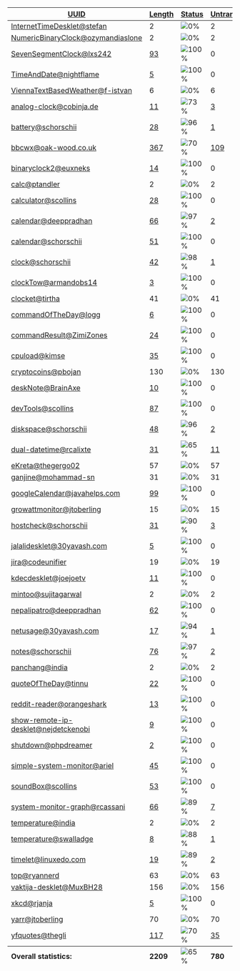 <table>
  <thead>
    <tr>
      <th>
        <a href="#" id="uuid">UUID</a>
      </th>
      <th>
        <a href="#" id="length">Length</a>
      </th>
      <th>
        <a href="#" id="status">Status</a>
      </th>
      <th>
        <a href="#" id="untranslated">Untranslated</a>
      </th>
    </tr>
  </thead>
  <tbody>
    <tr>
      <td class="uuid" data-value="InternetTimeDesklet@stefan">
        <a href="InternetTimeDesklet@stefan.md">InternetTimeDesklet@stefan</a>
      </td>
      <td class="length" data-value="2">
        2
      </td>
      <td class="status" data-value="0">
        <img src="https://progress-bar.dev/0" alt="0%" />
      </td>
      <td class="untranslated" data-value="2">
        2
      </td>
    </tr>
    <tr>
      <td class="uuid" data-value="NumericBinaryClock@ozymandiaslone">
        <a href="NumericBinaryClock@ozymandiaslone.md">NumericBinaryClock@ozymandiaslone</a>
      </td>
      <td class="length" data-value="2">
        2
      </td>
      <td class="status" data-value="0">
        <img src="https://progress-bar.dev/0" alt="0%" />
      </td>
      <td class="untranslated" data-value="2">
        2
      </td>
    </tr>
    <tr>
      <td class="uuid" data-value="SevenSegmentClock@lxs242">
        <a href="SevenSegmentClock@lxs242.md">SevenSegmentClock@lxs242</a>
      </td>
      <td class="length" data-value="93">
        <a href="https://github.com/linuxmint/cinnamon-spices-desklets/blob/master/SevenSegmentClock%40lxs242/files/SevenSegmentClock%40lxs242/po/ro.po">93</a>
      </td>
      <td class="status" data-value="100">
        <img src="https://progress-bar.dev/100" alt="100%" />
      </td>
      <td class="untranslated" data-value="0">
        0
      </td>
    </tr>
    <tr>
      <td class="uuid" data-value="TimeAndDate@nightflame">
        <a href="TimeAndDate@nightflame.md">TimeAndDate@nightflame</a>
      </td>
      <td class="length" data-value="5">
        <a href="https://github.com/linuxmint/cinnamon-spices-desklets/blob/master/TimeAndDate%40nightflame/files/TimeAndDate%40nightflame/po/ro.po">5</a>
      </td>
      <td class="status" data-value="100">
        <img src="https://progress-bar.dev/100" alt="100%" />
      </td>
      <td class="untranslated" data-value="0">
        0
      </td>
    </tr>
    <tr>
      <td class="uuid" data-value="ViennaTextBasedWeather@f-istvan">
        <a href="ViennaTextBasedWeather@f-istvan.md">ViennaTextBasedWeather@f-istvan</a>
      </td>
      <td class="length" data-value="6">
        6
      </td>
      <td class="status" data-value="0">
        <img src="https://progress-bar.dev/0" alt="0%" />
      </td>
      <td class="untranslated" data-value="6">
        6
      </td>
    </tr>
    <tr>
      <td class="uuid" data-value="analog-clock@cobinja.de">
        <a href="analog-clock@cobinja.de.md">analog-clock@cobinja.de</a>
      </td>
      <td class="length" data-value="11">
        <a href="https://github.com/linuxmint/cinnamon-spices-desklets/blob/master/analog-clock%40cobinja.de/files/analog-clock%40cobinja.de/po/ro.po">11</a>
      </td>
      <td class="status" data-value="73">
        <img src="https://progress-bar.dev/73" alt="73%" />
      </td>
      <td class="untranslated" data-value="3">
        <a href="../po/analog-clock@cobinja.de/_ro.po">3</a>
      </td>
    </tr>
    <tr>
      <td class="uuid" data-value="battery@schorschii">
        <a href="battery@schorschii.md">battery@schorschii</a>
      </td>
      <td class="length" data-value="28">
        <a href="https://github.com/linuxmint/cinnamon-spices-desklets/blob/master/battery%40schorschii/files/battery%40schorschii/po/ro.po">28</a>
      </td>
      <td class="status" data-value="96">
        <img src="https://progress-bar.dev/96" alt="96%" />
      </td>
      <td class="untranslated" data-value="1">
        <a href="../po/battery@schorschii/_ro.po">1</a>
      </td>
    </tr>
    <tr>
      <td class="uuid" data-value="bbcwx@oak-wood.co.uk">
        <a href="bbcwx@oak-wood.co.uk.md">bbcwx@oak-wood.co.uk</a>
      </td>
      <td class="length" data-value="367">
        <a href="https://github.com/linuxmint/cinnamon-spices-desklets/blob/master/bbcwx%40oak-wood.co.uk/files/bbcwx%40oak-wood.co.uk/po/ro.po">367</a>
      </td>
      <td class="status" data-value="70">
        <img src="https://progress-bar.dev/70" alt="70%" />
      </td>
      <td class="untranslated" data-value="109">
        <a href="../po/bbcwx@oak-wood.co.uk/_ro.po">109</a>
      </td>
    </tr>
    <tr>
      <td class="uuid" data-value="binaryclock2@euxneks">
        <a href="binaryclock2@euxneks.md">binaryclock2@euxneks</a>
      </td>
      <td class="length" data-value="14">
        <a href="https://github.com/linuxmint/cinnamon-spices-desklets/blob/master/binaryclock2%40euxneks/files/binaryclock2%40euxneks/po/ro.po">14</a>
      </td>
      <td class="status" data-value="100">
        <img src="https://progress-bar.dev/100" alt="100%" />
      </td>
      <td class="untranslated" data-value="0">
        0
      </td>
    </tr>
    <tr>
      <td class="uuid" data-value="calc@ptandler">
        <a href="calc@ptandler.md">calc@ptandler</a>
      </td>
      <td class="length" data-value="2">
        2
      </td>
      <td class="status" data-value="0">
        <img src="https://progress-bar.dev/0" alt="0%" />
      </td>
      <td class="untranslated" data-value="2">
        2
      </td>
    </tr>
    <tr>
      <td class="uuid" data-value="calculator@scollins">
        <a href="calculator@scollins.md">calculator@scollins</a>
      </td>
      <td class="length" data-value="28">
        <a href="https://github.com/linuxmint/cinnamon-spices-desklets/blob/master/calculator%40scollins/files/calculator%40scollins/po/ro.po">28</a>
      </td>
      <td class="status" data-value="100">
        <img src="https://progress-bar.dev/100" alt="100%" />
      </td>
      <td class="untranslated" data-value="0">
        0
      </td>
    </tr>
    <tr>
      <td class="uuid" data-value="calendar@deeppradhan">
        <a href="calendar@deeppradhan.md">calendar@deeppradhan</a>
      </td>
      <td class="length" data-value="66">
        <a href="https://github.com/linuxmint/cinnamon-spices-desklets/blob/master/calendar%40deeppradhan/files/calendar%40deeppradhan/po/ro.po">66</a>
      </td>
      <td class="status" data-value="97">
        <img src="https://progress-bar.dev/97" alt="97%" />
      </td>
      <td class="untranslated" data-value="2">
        <a href="../po/calendar@deeppradhan/_ro.po">2</a>
      </td>
    </tr>
    <tr>
      <td class="uuid" data-value="calendar@schorschii">
        <a href="calendar@schorschii.md">calendar@schorschii</a>
      </td>
      <td class="length" data-value="51">
        <a href="https://github.com/linuxmint/cinnamon-spices-desklets/blob/master/calendar%40schorschii/files/calendar%40schorschii/po/ro.po">51</a>
      </td>
      <td class="status" data-value="100">
        <img src="https://progress-bar.dev/100" alt="100%" />
      </td>
      <td class="untranslated" data-value="0">
        0
      </td>
    </tr>
    <tr>
      <td class="uuid" data-value="clock@schorschii">
        <a href="clock@schorschii.md">clock@schorschii</a>
      </td>
      <td class="length" data-value="42">
        <a href="https://github.com/linuxmint/cinnamon-spices-desklets/blob/master/clock%40schorschii/files/clock%40schorschii/po/ro.po">42</a>
      </td>
      <td class="status" data-value="98">
        <img src="https://progress-bar.dev/98" alt="98%" />
      </td>
      <td class="untranslated" data-value="1">
        <a href="../po/clock@schorschii/_ro.po">1</a>
      </td>
    </tr>
    <tr>
      <td class="uuid" data-value="clockTow@armandobs14">
        <a href="clockTow@armandobs14.md">clockTow@armandobs14</a>
      </td>
      <td class="length" data-value="3">
        <a href="https://github.com/linuxmint/cinnamon-spices-desklets/blob/master/clockTow%40armandobs14/files/clockTow%40armandobs14/po/ro.po">3</a>
      </td>
      <td class="status" data-value="100">
        <img src="https://progress-bar.dev/100" alt="100%" />
      </td>
      <td class="untranslated" data-value="0">
        0
      </td>
    </tr>
    <tr>
      <td class="uuid" data-value="clocket@tirtha">
        <a href="clocket@tirtha.md">clocket@tirtha</a>
      </td>
      <td class="length" data-value="41">
        41
      </td>
      <td class="status" data-value="0">
        <img src="https://progress-bar.dev/0" alt="0%" />
      </td>
      <td class="untranslated" data-value="41">
        41
      </td>
    </tr>
    <tr>
      <td class="uuid" data-value="commandOfTheDay@logg">
        <a href="commandOfTheDay@logg.md">commandOfTheDay@logg</a>
      </td>
      <td class="length" data-value="6">
        <a href="https://github.com/linuxmint/cinnamon-spices-desklets/blob/master/commandOfTheDay%40logg/files/commandOfTheDay%40logg/po/ro.po">6</a>
      </td>
      <td class="status" data-value="100">
        <img src="https://progress-bar.dev/100" alt="100%" />
      </td>
      <td class="untranslated" data-value="0">
        0
      </td>
    </tr>
    <tr>
      <td class="uuid" data-value="commandResult@ZimiZones">
        <a href="commandResult@ZimiZones.md">commandResult@ZimiZones</a>
      </td>
      <td class="length" data-value="24">
        <a href="https://github.com/linuxmint/cinnamon-spices-desklets/blob/master/commandResult%40ZimiZones/files/commandResult%40ZimiZones/po/ro.po">24</a>
      </td>
      <td class="status" data-value="100">
        <img src="https://progress-bar.dev/100" alt="100%" />
      </td>
      <td class="untranslated" data-value="0">
        0
      </td>
    </tr>
    <tr>
      <td class="uuid" data-value="cpuload@kimse">
        <a href="cpuload@kimse.md">cpuload@kimse</a>
      </td>
      <td class="length" data-value="35">
        <a href="https://github.com/linuxmint/cinnamon-spices-desklets/blob/master/cpuload%40kimse/files/cpuload%40kimse/po/ro.po">35</a>
      </td>
      <td class="status" data-value="100">
        <img src="https://progress-bar.dev/100" alt="100%" />
      </td>
      <td class="untranslated" data-value="0">
        0
      </td>
    </tr>
    <tr>
      <td class="uuid" data-value="cryptocoins@pbojan">
        <a href="cryptocoins@pbojan.md">cryptocoins@pbojan</a>
      </td>
      <td class="length" data-value="130">
        130
      </td>
      <td class="status" data-value="0">
        <img src="https://progress-bar.dev/0" alt="0%" />
      </td>
      <td class="untranslated" data-value="130">
        130
      </td>
    </tr>
    <tr>
      <td class="uuid" data-value="deskNote@BrainAxe">
        <a href="deskNote@BrainAxe.md">deskNote@BrainAxe</a>
      </td>
      <td class="length" data-value="10">
        <a href="https://github.com/linuxmint/cinnamon-spices-desklets/blob/master/deskNote%40BrainAxe/files/deskNote%40BrainAxe/po/ro.po">10</a>
      </td>
      <td class="status" data-value="100">
        <img src="https://progress-bar.dev/100" alt="100%" />
      </td>
      <td class="untranslated" data-value="0">
        0
      </td>
    </tr>
    <tr>
      <td class="uuid" data-value="devTools@scollins">
        <a href="devTools@scollins.md">devTools@scollins</a>
      </td>
      <td class="length" data-value="87">
        <a href="https://github.com/linuxmint/cinnamon-spices-desklets/blob/master/devTools%40scollins/files/devTools%40scollins/po/ro.po">87</a>
      </td>
      <td class="status" data-value="100">
        <img src="https://progress-bar.dev/100" alt="100%" />
      </td>
      <td class="untranslated" data-value="0">
        0
      </td>
    </tr>
    <tr>
      <td class="uuid" data-value="diskspace@schorschii">
        <a href="diskspace@schorschii.md">diskspace@schorschii</a>
      </td>
      <td class="length" data-value="48">
        <a href="https://github.com/linuxmint/cinnamon-spices-desklets/blob/master/diskspace%40schorschii/files/diskspace%40schorschii/po/ro.po">48</a>
      </td>
      <td class="status" data-value="96">
        <img src="https://progress-bar.dev/96" alt="96%" />
      </td>
      <td class="untranslated" data-value="2">
        <a href="../po/diskspace@schorschii/_ro.po">2</a>
      </td>
    </tr>
    <tr>
      <td class="uuid" data-value="dual-datetime@rcalixte">
        <a href="dual-datetime@rcalixte.md">dual-datetime@rcalixte</a>
      </td>
      <td class="length" data-value="31">
        <a href="https://github.com/linuxmint/cinnamon-spices-desklets/blob/master/dual-datetime%40rcalixte/files/dual-datetime%40rcalixte/po/ro.po">31</a>
      </td>
      <td class="status" data-value="65">
        <img src="https://progress-bar.dev/65" alt="65%" />
      </td>
      <td class="untranslated" data-value="11">
        <a href="../po/dual-datetime@rcalixte/_ro.po">11</a>
      </td>
    </tr>
    <tr>
      <td class="uuid" data-value="eKreta@thegergo02">
        <a href="eKreta@thegergo02.md">eKreta@thegergo02</a>
      </td>
      <td class="length" data-value="57">
        57
      </td>
      <td class="status" data-value="0">
        <img src="https://progress-bar.dev/0" alt="0%" />
      </td>
      <td class="untranslated" data-value="57">
        57
      </td>
    </tr>
    <tr>
      <td class="uuid" data-value="ganjine@mohammad-sn">
        <a href="ganjine@mohammad-sn.md">ganjine@mohammad-sn</a>
      </td>
      <td class="length" data-value="31">
        31
      </td>
      <td class="status" data-value="0">
        <img src="https://progress-bar.dev/0" alt="0%" />
      </td>
      <td class="untranslated" data-value="31">
        31
      </td>
    </tr>
    <tr>
      <td class="uuid" data-value="googleCalendar@javahelps.com">
        <a href="googleCalendar@javahelps.com.md">googleCalendar@javahelps.com</a>
      </td>
      <td class="length" data-value="99">
        <a href="https://github.com/linuxmint/cinnamon-spices-desklets/blob/master/googleCalendar%40javahelps.com/files/googleCalendar%40javahelps.com/po/ro.po">99</a>
      </td>
      <td class="status" data-value="100">
        <img src="https://progress-bar.dev/100" alt="100%" />
      </td>
      <td class="untranslated" data-value="0">
        0
      </td>
    </tr>
    <tr>
      <td class="uuid" data-value="growattmonitor@jtoberling">
        <a href="growattmonitor@jtoberling.md">growattmonitor@jtoberling</a>
      </td>
      <td class="length" data-value="15">
        15
      </td>
      <td class="status" data-value="0">
        <img src="https://progress-bar.dev/0" alt="0%" />
      </td>
      <td class="untranslated" data-value="15">
        15
      </td>
    </tr>
    <tr>
      <td class="uuid" data-value="hostcheck@schorschii">
        <a href="hostcheck@schorschii.md">hostcheck@schorschii</a>
      </td>
      <td class="length" data-value="31">
        <a href="https://github.com/linuxmint/cinnamon-spices-desklets/blob/master/hostcheck%40schorschii/files/hostcheck%40schorschii/po/ro.po">31</a>
      </td>
      <td class="status" data-value="90">
        <img src="https://progress-bar.dev/90" alt="90%" />
      </td>
      <td class="untranslated" data-value="3">
        <a href="../po/hostcheck@schorschii/_ro.po">3</a>
      </td>
    </tr>
    <tr>
      <td class="uuid" data-value="jalalidesklet@30yavash.com">
        <a href="jalalidesklet@30yavash.com.md">jalalidesklet@30yavash.com</a>
      </td>
      <td class="length" data-value="5">
        <a href="https://github.com/linuxmint/cinnamon-spices-desklets/blob/master/jalalidesklet%4030yavash.com/files/jalalidesklet%4030yavash.com/po/ro.po">5</a>
      </td>
      <td class="status" data-value="100">
        <img src="https://progress-bar.dev/100" alt="100%" />
      </td>
      <td class="untranslated" data-value="0">
        0
      </td>
    </tr>
    <tr>
      <td class="uuid" data-value="jira@codeunifier">
        <a href="jira@codeunifier.md">jira@codeunifier</a>
      </td>
      <td class="length" data-value="19">
        19
      </td>
      <td class="status" data-value="0">
        <img src="https://progress-bar.dev/0" alt="0%" />
      </td>
      <td class="untranslated" data-value="19">
        19
      </td>
    </tr>
    <tr>
      <td class="uuid" data-value="kdecdesklet@joejoetv">
        <a href="kdecdesklet@joejoetv.md">kdecdesklet@joejoetv</a>
      </td>
      <td class="length" data-value="11">
        <a href="https://github.com/linuxmint/cinnamon-spices-desklets/blob/master/kdecdesklet%40joejoetv/files/kdecdesklet%40joejoetv/po/ro.po">11</a>
      </td>
      <td class="status" data-value="100">
        <img src="https://progress-bar.dev/100" alt="100%" />
      </td>
      <td class="untranslated" data-value="0">
        0
      </td>
    </tr>
    <tr>
      <td class="uuid" data-value="mintoo@sujitagarwal">
        <a href="mintoo@sujitagarwal.md">mintoo@sujitagarwal</a>
      </td>
      <td class="length" data-value="2">
        2
      </td>
      <td class="status" data-value="0">
        <img src="https://progress-bar.dev/0" alt="0%" />
      </td>
      <td class="untranslated" data-value="2">
        2
      </td>
    </tr>
    <tr>
      <td class="uuid" data-value="nepalipatro@deeppradhan">
        <a href="nepalipatro@deeppradhan.md">nepalipatro@deeppradhan</a>
      </td>
      <td class="length" data-value="62">
        <a href="https://github.com/linuxmint/cinnamon-spices-desklets/blob/master/nepalipatro%40deeppradhan/files/nepalipatro%40deeppradhan/po/ro.po">62</a>
      </td>
      <td class="status" data-value="100">
        <img src="https://progress-bar.dev/100" alt="100%" />
      </td>
      <td class="untranslated" data-value="0">
        0
      </td>
    </tr>
    <tr>
      <td class="uuid" data-value="netusage@30yavash.com">
        <a href="netusage@30yavash.com.md">netusage@30yavash.com</a>
      </td>
      <td class="length" data-value="17">
        <a href="https://github.com/linuxmint/cinnamon-spices-desklets/blob/master/netusage%4030yavash.com/files/netusage%4030yavash.com/po/ro.po">17</a>
      </td>
      <td class="status" data-value="94">
        <img src="https://progress-bar.dev/94" alt="94%" />
      </td>
      <td class="untranslated" data-value="1">
        <a href="../po/netusage@30yavash.com/_ro.po">1</a>
      </td>
    </tr>
    <tr>
      <td class="uuid" data-value="notes@schorschii">
        <a href="notes@schorschii.md">notes@schorschii</a>
      </td>
      <td class="length" data-value="76">
        <a href="https://github.com/linuxmint/cinnamon-spices-desklets/blob/master/notes%40schorschii/files/notes%40schorschii/po/ro.po">76</a>
      </td>
      <td class="status" data-value="97">
        <img src="https://progress-bar.dev/97" alt="97%" />
      </td>
      <td class="untranslated" data-value="2">
        <a href="../po/notes@schorschii/_ro.po">2</a>
      </td>
    </tr>
    <tr>
      <td class="uuid" data-value="panchang@india">
        <a href="panchang@india.md">panchang@india</a>
      </td>
      <td class="length" data-value="2">
        2
      </td>
      <td class="status" data-value="0">
        <img src="https://progress-bar.dev/0" alt="0%" />
      </td>
      <td class="untranslated" data-value="2">
        2
      </td>
    </tr>
    <tr>
      <td class="uuid" data-value="quoteOfTheDay@tinnu">
        <a href="quoteOfTheDay@tinnu.md">quoteOfTheDay@tinnu</a>
      </td>
      <td class="length" data-value="22">
        <a href="https://github.com/linuxmint/cinnamon-spices-desklets/blob/master/quoteOfTheDay%40tinnu/files/quoteOfTheDay%40tinnu/po/ro.po">22</a>
      </td>
      <td class="status" data-value="100">
        <img src="https://progress-bar.dev/100" alt="100%" />
      </td>
      <td class="untranslated" data-value="0">
        0
      </td>
    </tr>
    <tr>
      <td class="uuid" data-value="reddit-reader@orangeshark">
        <a href="reddit-reader@orangeshark.md">reddit-reader@orangeshark</a>
      </td>
      <td class="length" data-value="13">
        <a href="https://github.com/linuxmint/cinnamon-spices-desklets/blob/master/reddit-reader%40orangeshark/files/reddit-reader%40orangeshark/po/ro.po">13</a>
      </td>
      <td class="status" data-value="100">
        <img src="https://progress-bar.dev/100" alt="100%" />
      </td>
      <td class="untranslated" data-value="0">
        0
      </td>
    </tr>
    <tr>
      <td class="uuid" data-value="show-remote-ip-desklet@nejdetckenobi">
        <a href="show-remote-ip-desklet@nejdetckenobi.md">show-remote-ip-desklet@nejdetckenobi</a>
      </td>
      <td class="length" data-value="9">
        <a href="https://github.com/linuxmint/cinnamon-spices-desklets/blob/master/show-remote-ip-desklet%40nejdetckenobi/files/show-remote-ip-desklet%40nejdetckenobi/po/ro.po">9</a>
      </td>
      <td class="status" data-value="100">
        <img src="https://progress-bar.dev/100" alt="100%" />
      </td>
      <td class="untranslated" data-value="0">
        0
      </td>
    </tr>
    <tr>
      <td class="uuid" data-value="shutdown@phpdreamer">
        <a href="shutdown@phpdreamer.md">shutdown@phpdreamer</a>
      </td>
      <td class="length" data-value="2">
        <a href="https://github.com/linuxmint/cinnamon-spices-desklets/blob/master/shutdown%40phpdreamer/files/shutdown%40phpdreamer/po/ro.po">2</a>
      </td>
      <td class="status" data-value="100">
        <img src="https://progress-bar.dev/100" alt="100%" />
      </td>
      <td class="untranslated" data-value="0">
        0
      </td>
    </tr>
    <tr>
      <td class="uuid" data-value="simple-system-monitor@ariel">
        <a href="simple-system-monitor@ariel.md">simple-system-monitor@ariel</a>
      </td>
      <td class="length" data-value="45">
        <a href="https://github.com/linuxmint/cinnamon-spices-desklets/blob/master/simple-system-monitor%40ariel/files/simple-system-monitor%40ariel/po/ro.po">45</a>
      </td>
      <td class="status" data-value="100">
        <img src="https://progress-bar.dev/100" alt="100%" />
      </td>
      <td class="untranslated" data-value="0">
        0
      </td>
    </tr>
    <tr>
      <td class="uuid" data-value="soundBox@scollins">
        <a href="soundBox@scollins.md">soundBox@scollins</a>
      </td>
      <td class="length" data-value="53">
        <a href="https://github.com/linuxmint/cinnamon-spices-desklets/blob/master/soundBox%40scollins/files/soundBox%40scollins/po/ro.po">53</a>
      </td>
      <td class="status" data-value="100">
        <img src="https://progress-bar.dev/100" alt="100%" />
      </td>
      <td class="untranslated" data-value="0">
        0
      </td>
    </tr>
    <tr>
      <td class="uuid" data-value="system-monitor-graph@rcassani">
        <a href="system-monitor-graph@rcassani.md">system-monitor-graph@rcassani</a>
      </td>
      <td class="length" data-value="66">
        <a href="https://github.com/linuxmint/cinnamon-spices-desklets/blob/master/system-monitor-graph%40rcassani/files/system-monitor-graph%40rcassani/po/ro.po">66</a>
      </td>
      <td class="status" data-value="89">
        <img src="https://progress-bar.dev/89" alt="89%" />
      </td>
      <td class="untranslated" data-value="7">
        <a href="../po/system-monitor-graph@rcassani/_ro.po">7</a>
      </td>
    </tr>
    <tr>
      <td class="uuid" data-value="temperature@india">
        <a href="temperature@india.md">temperature@india</a>
      </td>
      <td class="length" data-value="2">
        2
      </td>
      <td class="status" data-value="0">
        <img src="https://progress-bar.dev/0" alt="0%" />
      </td>
      <td class="untranslated" data-value="2">
        2
      </td>
    </tr>
    <tr>
      <td class="uuid" data-value="temperature@swalladge">
        <a href="temperature@swalladge.md">temperature@swalladge</a>
      </td>
      <td class="length" data-value="8">
        <a href="https://github.com/linuxmint/cinnamon-spices-desklets/blob/master/temperature%40swalladge/files/temperature%40swalladge/po/ro.po">8</a>
      </td>
      <td class="status" data-value="88">
        <img src="https://progress-bar.dev/88" alt="88%" />
      </td>
      <td class="untranslated" data-value="1">
        <a href="../po/temperature@swalladge/_ro.po">1</a>
      </td>
    </tr>
    <tr>
      <td class="uuid" data-value="timelet@linuxedo.com">
        <a href="timelet@linuxedo.com.md">timelet@linuxedo.com</a>
      </td>
      <td class="length" data-value="19">
        <a href="https://github.com/linuxmint/cinnamon-spices-desklets/blob/master/timelet%40linuxedo.com/files/timelet%40linuxedo.com/po/ro.po">19</a>
      </td>
      <td class="status" data-value="89">
        <img src="https://progress-bar.dev/89" alt="89%" />
      </td>
      <td class="untranslated" data-value="2">
        <a href="../po/timelet@linuxedo.com/_ro.po">2</a>
      </td>
    </tr>
    <tr>
      <td class="uuid" data-value="top@ryannerd">
        <a href="top@ryannerd.md">top@ryannerd</a>
      </td>
      <td class="length" data-value="63">
        63
      </td>
      <td class="status" data-value="0">
        <img src="https://progress-bar.dev/0" alt="0%" />
      </td>
      <td class="untranslated" data-value="63">
        63
      </td>
    </tr>
    <tr>
      <td class="uuid" data-value="vaktija-desklet@MuxBH28">
        <a href="vaktija-desklet@MuxBH28.md">vaktija-desklet@MuxBH28</a>
      </td>
      <td class="length" data-value="156">
        156
      </td>
      <td class="status" data-value="0">
        <img src="https://progress-bar.dev/0" alt="0%" />
      </td>
      <td class="untranslated" data-value="156">
        156
      </td>
    </tr>
    <tr>
      <td class="uuid" data-value="xkcd@rjanja">
        <a href="xkcd@rjanja.md">xkcd@rjanja</a>
      </td>
      <td class="length" data-value="5">
        <a href="https://github.com/linuxmint/cinnamon-spices-desklets/blob/master/xkcd%40rjanja/files/xkcd%40rjanja/po/ro.po">5</a>
      </td>
      <td class="status" data-value="100">
        <img src="https://progress-bar.dev/100" alt="100%" />
      </td>
      <td class="untranslated" data-value="0">
        0
      </td>
    </tr>
    <tr>
      <td class="uuid" data-value="yarr@jtoberling">
        <a href="yarr@jtoberling.md">yarr@jtoberling</a>
      </td>
      <td class="length" data-value="70">
        70
      </td>
      <td class="status" data-value="0">
        <img src="https://progress-bar.dev/0" alt="0%" />
      </td>
      <td class="untranslated" data-value="70">
        70
      </td>
    </tr>
    <tr>
      <td class="uuid" data-value="yfquotes@thegli">
        <a href="yfquotes@thegli.md">yfquotes@thegli</a>
      </td>
      <td class="length" data-value="117">
        <a href="https://github.com/linuxmint/cinnamon-spices-desklets/blob/master/yfquotes%40thegli/files/yfquotes%40thegli/po/ro.po">117</a>
      </td>
      <td class="status" data-value="70">
        <img src="https://progress-bar.dev/70" alt="70%" />
      </td>
      <td class="untranslated" data-value="35">
        <a href="../po/yfquotes@thegli/_ro.po">35</a>
      </td>
    </tr>
  <tfoot>
    <tr>
      <td class="uuid" data-value="Overall statistics:">
        <b>Overall statistics:</b>
      </td>
      <td class="length" data-value="2209">
        <b>2209</b>
      </td>
      <td class="status" data-value="65">
        <img src="https://progress-bar.dev/65" alt="65%" />
      </td>
      <td class="untranslated" data-value="780">
        <b>780</b>
      </td>
    </tr>
  </tfoot>
</table>

